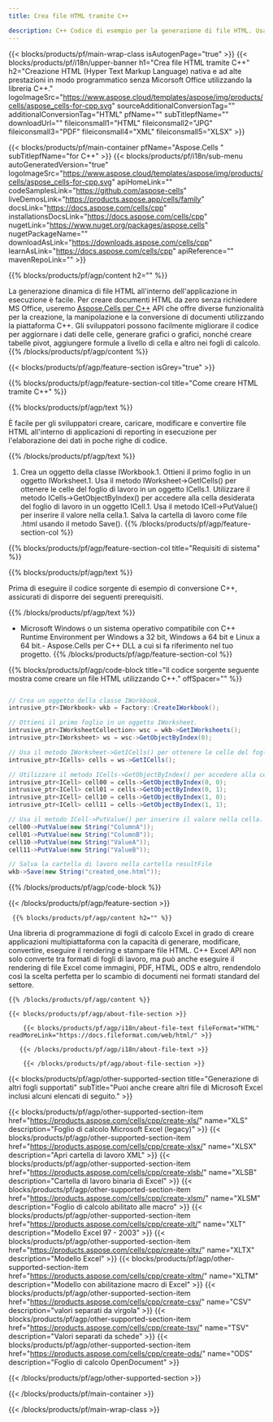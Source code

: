 ```yaml
---
title: Crea file HTML tramite C++ 

description: C++ Codice di esempio per la generazione di file HTML. Usa questo codice per creare file HTML all'interno di un'applicazione basata su C++.
---
```

{{< blocks/products/pf/main-wrap-class isAutogenPage="true" >}}
{{< blocks/products/pf/i18n/upper-banner h1="Crea file HTML tramite C++" h2="Creazione HTML (Hyper Text Markup Language) nativa e ad alte prestazioni in modo programmatico senza Micorsoft Office utilizzando la libreria C++." logoImageSrc="https://www.aspose.cloud/templates/aspose/img/products/cells/aspose_cells-for-cpp.svg" sourceAdditionalConversionTag="" additionalConversionTag="HTML" pfName="" subTitlepfName="" downloadUrl="" fileiconsmall1="HTML" fileiconsmall2="JPG" fileiconsmall3="PDF" fileiconsmall4="XML" fileiconsmall5="XLSX" >}}

{{< blocks/products/pf/main-container pfName="Aspose.Cells " subTitlepfName="for C++" >}}
{{< blocks/products/pf/i18n/sub-menu autoGeneratedVersion="true" logoImageSrc="https://www.aspose.cloud/templates/aspose/img/products/cells/aspose_cells-for-cpp.svg" apiHomeLink="" codeSamplesLink="https://github.com/aspose-cells" liveDemosLink="https://products.aspose.app/cells/family" docsLink="https://docs.aspose.com/cells/cpp" installationsDocsLink="https://docs.aspose.com/cells/cpp" nugetLink="https://www.nuget.org/packages/aspose.cells" nugetPackageName="" downloadAsLink="https://downloads.aspose.com/cells/cpp" learnAsLink="https://docs.aspose.com/cells/cpp" apiReference="" mavenRepoLink="" >}}

{{% blocks/products/pf/agp/content h2="" %}}

 La generazione dinamica di file HTML all'interno dell'applicazione in esecuzione è facile. Per creare documenti HTML da zero senza richiedere MS Office, useremo
 [Aspose.Cells per C++](https://products.aspose.com/cells/cpp) 
 API che offre diverse funzionalità per la creazione, la manipolazione e la conversione di documenti utilizzando la piattaforma C++. Gli sviluppatori possono facilmente migliorare il codice per aggiornare i dati delle celle, generare grafici o grafici, nonché creare tabelle pivot, aggiungere formule a livello di cella e altro nei fogli di calcolo.
{{% /blocks/products/pf/agp/content %}}                                                                             

{{< blocks/products/pf/agp/feature-section isGrey="true" >}}

{{% blocks/products/pf/agp/feature-section-col title="Come creare HTML tramite C++" %}}

{{% blocks/products/pf/agp/text %}}

 È facile per gli sviluppatori creare, caricare, modificare e convertire file HTML all'interno di applicazioni di reporting in esecuzione per l'elaborazione dei dati in poche righe di codice.

{{% /blocks/products/pf/agp/text %}}

1. Crea un oggetto della classe IWorkbook.1. Ottieni il primo foglio in un oggetto IWorksheet.1. Usa il metodo IWorksheet->GetICells() per ottenere le celle del foglio di lavoro in un oggetto ICells.1. Utilizzare il metodo ICells->GetObjectByIndex() per accedere alla cella desiderata del foglio di lavoro in un oggetto ICell.1. Usa il metodo ICell->PutValue() per inserire il valore nella cella.1. Salva la cartella di lavoro come file .html usando il metodo Save().
{{% /blocks/products/pf/agp/feature-section-col %}}

{{% blocks/products/pf/agp/feature-section-col title="Requisiti di sistema" %}}

{{% blocks/products/pf/agp/text %}}

Prima di eseguire il codice sorgente di esempio di conversione C++, assicurati di disporre dei seguenti prerequisiti. 

{{% /blocks/products/pf/agp/text %}}

- Microsoft Windows o un sistema operativo compatibile con C++ Runtime Environment per Windows a 32 bit, Windows a 64 bit e Linux a 64 bit.- Aspose.Cells per C++ DLL a cui si fa riferimento nel tuo progetto.
{{% /blocks/products/pf/agp/feature-section-col %}}

{{% blocks/products/pf/agp/code-block title="Il codice sorgente seguente mostra come creare un file HTML utilizzando C++." offSpacer="" %}}

```cs

// Crea un oggetto della classe IWorkbook.
intrusive_ptr<IWorkbook> wkb = Factory::CreateIWorkbook();

// Ottieni il primo foglio in un oggetto IWorksheet.
intrusive_ptr<IWorksheetCollection> wsc = wkb->GetIWorksheets();
intrusive_ptr<IWorksheet> ws = wsc->GetObjectByIndex(0);

// Usa il metodo IWorksheet->GetICells() per ottenere le celle del foglio di lavoro in un oggetto ICells.
intrusive_ptr<ICells> cells = ws->GetICells();

// Utilizzare il metodo ICells->GetObjectByIndex() per accedere alla cella desiderata del foglio di lavoro in un oggetto ICell.
intrusive_ptr<ICell> cell00 = cells->GetObjectByIndex(0, 0);
intrusive_ptr<ICell> cell01 = cells->GetObjectByIndex(0, 1);
intrusive_ptr<ICell> cell10 = cells->GetObjectByIndex(1, 0);
intrusive_ptr<ICell> cell11 = cells->GetObjectByIndex(1, 1);

// Usa il metodo ICell->PutValue() per inserire il valore nella cella.
cell00->PutValue(new String("ColumnA"));
cell01->PutValue(new String("ColumnB"));
cell10->PutValue(new String("ValueA"));
cell11->PutValue(new String("ValueB"));

// Salva la cartella di lavoro nella cartella resultFile
wkb->Save(new String("created_one.html"));


```

{{% /blocks/products/pf/agp/code-block %}}

{{< /blocks/products/pf/agp/feature-section >}}

<!-- aboutfile Starts -->

     
     {{% blocks/products/pf/agp/content h2="" %}}

Una libreria di programmazione di fogli di calcolo Excel in grado di creare applicazioni multipiattaforma con la capacità di generare, modificare, convertire, eseguire il rendering e stampare file HTML. C++ Excel API non solo converte tra formati di fogli di lavoro, ma può anche eseguire il rendering di file Excel come immagini, PDF, HTML, ODS e altro, rendendolo così la scelta perfetta per lo scambio di documenti nei formati standard del settore.



    {{% /blocks/products/pf/agp/content %}}

    {{< blocks/products/pf/agp/about-file-section >}}

        {{< blocks/products/pf/agp/i18n/about-file-text fileFormat="HTML" readMoreLink="https://docs.fileformat.com/web/html/" >}}

       {{< /blocks/products/pf/agp/i18n/about-file-text >}}

        {{< /blocks/products/pf/agp/about-file-section >}}

          

<!-- aboutfile Ends -->

{{< blocks/products/pf/agp/other-supported-section title="Generazione di altri fogli supportati" subTitle="Puoi anche creare altri file di Microsoft Excel inclusi alcuni elencati di seguito." >}}

{{< blocks/products/pf/agp/other-supported-section-item href="https://products.aspose.com/cells/cpp/create-xls/" name="XLS" description="Foglio di calcolo Microsoft Excel (legacy)" >}} 
{{< blocks/products/pf/agp/other-supported-section-item href="https://products.aspose.com/cells/cpp/create-xlsx/" name="XLSX" description="Apri cartella di lavoro XML" >}} 
{{< blocks/products/pf/agp/other-supported-section-item href="https://products.aspose.com/cells/cpp/create-xlsb/" name="XLSB" description="Cartella di lavoro binaria di Excel" >}} 
{{< blocks/products/pf/agp/other-supported-section-item href="https://products.aspose.com/cells/cpp/create-xlsm/" name="XLSM" description="Foglio di calcolo abilitato alle macro" >}} 
{{< blocks/products/pf/agp/other-supported-section-item href="https://products.aspose.com/cells/cpp/create-xlt/" name="XLT" description="Modello Excel 97 - 2003" >}} 
{{< blocks/products/pf/agp/other-supported-section-item href="https://products.aspose.com/cells/cpp/create-xltx/" name="XLTX" description="Modello Excel" >}} 
{{< blocks/products/pf/agp/other-supported-section-item href="https://products.aspose.com/cells/cpp/create-xltm/" name="XLTM" description="Modello con abilitazione macro di Excel" >}} 
{{< blocks/products/pf/agp/other-supported-section-item href="https://products.aspose.com/cells/cpp/create-csv/" name="CSV" description="valori separati da virgola" >}} 
{{< blocks/products/pf/agp/other-supported-section-item href="https://products.aspose.com/cells/cpp/create-tsv/" name="TSV" description="Valori separati da schede" >}} 
{{< blocks/products/pf/agp/other-supported-section-item href="https://products.aspose.com/cells/cpp/create-ods/" name="ODS" description="Foglio di calcolo OpenDocument" >}} 

{{< /blocks/products/pf/agp/other-supported-section >}}

{{< /blocks/products/pf/main-container >}}
    
{{< /blocks/products/pf/main-wrap-class >}}
